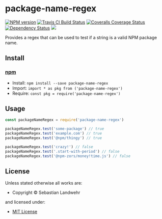 <!-- TITLE/ -->

<h1>package-name-regex</h1>

<!-- /TITLE -->


<!-- BADGES/ -->

<span class="badge-npmversion"><a href="https://npmjs.org/package/package-name-regex" title="View this project on NPM"><img src="https://img.shields.io/npm/v/package-name-regex.svg" alt="NPM version" /></a></span>
<span class="badge-travisci"><a href="http://travis-ci.org/dword-design/package-name-regex" title="Check this project's build status on TravisCI"><img src="https://img.shields.io/travis/dword-design/package-name-regex/master.svg" alt="Travis CI Build Status" /></a></span>
<span class="badge-coveralls"><a href="https://coveralls.io/r/dword-design/package-name-regex" title="View this project's coverage on Coveralls"><img src="https://img.shields.io/coveralls/dword-design/package-name-regex.svg" alt="Coveralls Coverage Status" /></a></span>
<span class="badge-daviddm"><a href="https://david-dm.org/dword-design/package-name-regex" title="View the status of this project's dependencies on DavidDM"><img src="https://img.shields.io/david/dword-design/package-name-regex.svg" alt="Dependency Status" /></a></span>
<span class="badge-shields"><a href="https://img.shields.io/badge/renovate-enabled-brightgreen.svg"><img src="https://img.shields.io/badge/renovate-enabled-brightgreen.svg" /></a></span>

<!-- /BADGES -->


<!-- DESCRIPTION/ -->

Provides a regex that can be used to test if a string is a valid NPM package name.

<!-- /DESCRIPTION -->


<!-- INSTALL/ -->

<h2>Install</h2>

<a href="https://npmjs.com" title="npm is a package manager for javascript"><h3>npm</h3></a>
<ul>
<li>Install: <code>npm install --save package-name-regex</code></li>
<li>Import: <code>import * as pkg from ('package-name-regex')</code></li>
<li>Require: <code>const pkg = require('package-name-regex')</code></li>
</ul>

<!-- /INSTALL -->


<h2>Usage</h2>

```js
const packageNameRegex = require('package-name-regex')

packageNameRegex.test('some-package') // true
packageNameRegex.test('example.com') // true
packageNameRegex.test('@npm/thingy') // true

packageNameRegex.test('crazy!') // false
packageNameRegex.test('.start-with-period') // false
packageNameRegex.test('@npm-zors/money!time.js') // false
```

<!-- LICENSE/ -->

<h2>License</h2>

Unless stated otherwise all works are:

<ul><li>Copyright &copy; Sebastian Landwehr</li></ul>

and licensed under:

<ul><li><a href="http://spdx.org/licenses/MIT.html">MIT License</a></li></ul>

<!-- /LICENSE -->

